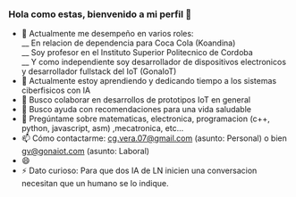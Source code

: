 ### Hola como estas, bienvenido a mi perfil 👋


- 🔭 Actualmente me desempeño en varios roles:  
__ En relacion de dependencia para Coca Cola (Koandina)  
__ Soy profesor en el Instituto Superior Politecnico de Cordoba  
__ Y como independiente soy desarrollador de dispositivos electronicos y desarrollador fullstack del IoT (GonaIoT)
- 🌱 Actualmente estoy aprendiendo y dedicando tiempo a los sistemas ciberfisicos con IA
- 👯 Busco colaborar en desarrollos de prototipos IoT en general
- 🤔 Busco ayuda con recomendaciones para una vida saludable
- 💬 Pregúntame sobre matematicas, electronica, programacion (c++, python, javascript, asm) ,mecatronica, etc... 
- 📫 Cómo contactarme: cg.vera.07@gmail.com (asunto: Personal) o bien gv@gonaiot.com (asunto: Laboral)
- 😄 
- ⚡ Dato curioso: Para que dos IA de LN inicien una conversacion necesitan que un humano se lo indique. 

